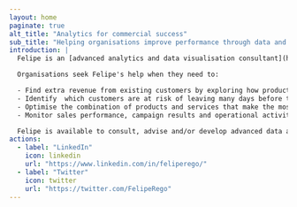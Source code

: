 ```yaml
---
layout: home
paginate: true
alt_title: "Analytics for commercial success"
sub_title: "Helping organisations improve performance through data and analytics."
introduction: |
  Felipe is an [advanced analytics and data visualisation consultant](https://feliperego.github.io/about) helping organisations improve performance through data and analytics:

  Organisations seek Felipe's help when they need to:

  - Find extra revenue from existing customers by exploring how products are sold, services are consumed and customers shop.
  - Identify  which customers are at risk of leaving many days before they do.
  - Optimise the combination of products and services that make the most sense to their business.
  - Monitor sales performance, campaign results and operational activities.

  Felipe is available to consult, advise and/or develop advanced data analytics and visualisation solutions with marketing, digital, sales, operations, finance, technology and strategy teams across Australia.
actions:
  - label: "LinkedIn"
    icon: linkedin
    url: "https://www.linkedin.com/in/feliperego/"
  - label: "Twitter"
    icon: twitter
    url: "https://twitter.com/FelipeRego"
---
```

